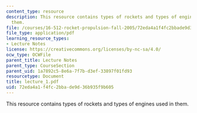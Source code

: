 ```yaml
---
content_type: resource
description: This resource contains types of rockets and types of engines used in
  them.
file: /courses/16-512-rocket-propulsion-fall-2005/72eda4a1f4fc2bbade9d36b935f9b605_lecture_1.pdf
file_type: application/pdf
learning_resource_types:
- Lecture Notes
license: https://creativecommons.org/licenses/by-nc-sa/4.0/
ocw_type: OCWFile
parent_title: Lecture Notes
parent_type: CourseSection
parent_uid: 1a7892c5-8e6a-7f7b-d3ef-33897f01fd93
resourcetype: Document
title: lecture_1.pdf
uid: 72eda4a1-f4fc-2bba-de9d-36b935f9b605
---
```

This resource contains types of rockets and types of engines used in them.